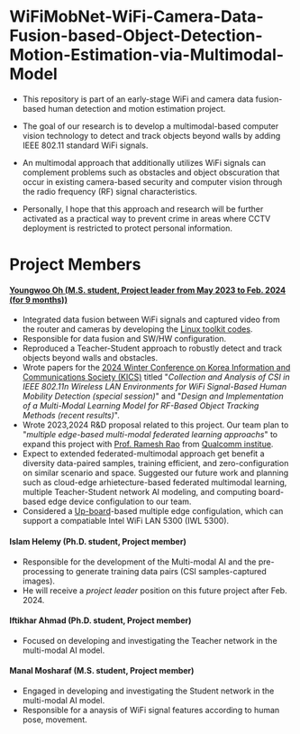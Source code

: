 # WiFiMobNet-WiFi-Camera-Data-Fusion-based-Object-Detection-Motion-Estimation-via-Multimodal-Model

* This repository is part of an early-stage WiFi and camera data fusion-based human detection and motion estimation project.
* The goal of our research is to develop a multimodal-based computer vision technology to detect and track objects beyond walls by adding IEEE 802.11 standard WiFi signals.
  
* An multimodal approach that additionally utilizes WiFi signals can complement problems such as obstacles and object obscuration that occur in existing camera-based security and computer vision through the radio frequency (RF) signal characteristics.

* Personally, I hope that this approach and research will be further activated as a practical way to prevent crime in areas where CCTV deployment is restricted to protect personal information.

# Project Members
#### [Youngwoo Oh (M.S. student, Project leader from May 2023 to Feb. 2024 (for 9 months))](https://ohyoungwoo.com/)
- Integrated data fusion between WiFi signals and captured video from the router and cameras by developing the [Linux toolkit codes](https://github.com/FIVEYOUNGWOO/IEEE-802.11n-CSI-Camera-Synchronization-Toolkit).
- Responsible for data fusion and SW/HW configuration.
- Reproduced a Teacher-Student approach to robustly detect and track objects beyond walls and obstacles.
- Wrote papers for the [2024 Winter Conference on Korea Information and Communications Society (KICS)](https://conf.kics.or.kr/) titled "*Collection and Analysis of CSI in IEEE 802.11n Wireless LAN Environments for WiFi Signal-Based Human Mobility Detection (special session)*" and "*Design and Implementation of a Multi-Modal Learning Model for RF-Based Object Tracking Methods (recent results)*".
- Wrote 2023,2024 R&D proposal related to this project. Our team plan to "*multiple edge-based multi-modal federated learning approachs*" to expand this project with [Prof. Ramesh Rao](https://scholar.google.co.kr/citations?user=l-WGj3AAAAAJ&hl=ko&oi=ao) from [Qualcomm institue](https://qi.ucsd.edu/about/leadership/).
- Expect to extended federated-multimodal approach get benefit a diversity data-paired samples, training efficient, and zero-configuration on similar scenario and space. Suggested our future work and planning such as cloud-edge arhietecture-based federated multimodal learning, multiple Teacher-Student network AI modeling, and computing board-based edge device configulation to our team.
- Considered a [Up-board](https://up-board.org/up/specifications/)-based multiple edge configulation, which can support a compatiable Intel WiFi LAN 5300 (IWL 5300).

#### Islam Helemy (Ph.D. student, Project member)
- Responsible for the development of the Multi-modal AI and the pre-processing to generate training data pairs (CSI samples-captured images).
- He will receive a *project leader* position on this future project after Feb. 2024.

#### Iftikhar Ahmad (Ph.D. student, Project member)
- Focused on developing and investigating the Teacher network in the multi-modal AI model.

#### Manal Mosharaf (M.S. student, Project member)
- Engaged in developing and investigating the Student network in the multi-modal AI model.
- Responsible for a anaysis of WiFi signal features according to human pose, movement.
